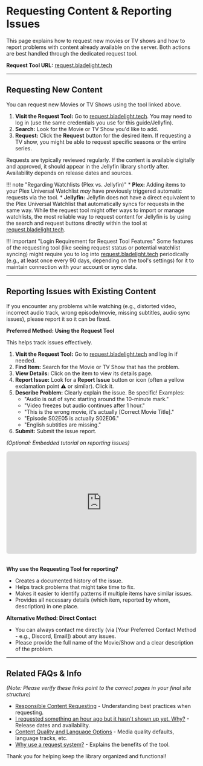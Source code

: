# Requesting Content & Reporting Issues

This page explains how to request new movies or TV shows and how to report problems with content already available on the server. Both actions are best handled through the dedicated request tool.

**Request Tool URL:** [request.bladelight.tech](https://request.bladelight.tech)

---

## Requesting New Content

You can request new Movies or TV Shows using the tool linked above.

1.  **Visit the Request Tool:** Go to [request.bladelight.tech](https://request.bladelight.tech). You may need to log in (use the same credentials you use for this guide/Jellyfin).
2.  **Search:** Look for the Movie or TV Show you'd like to add.
3.  **Request:** Click the **Request** button for the desired item. If requesting a TV show, you might be able to request specific seasons or the entire series.

Requests are typically reviewed regularly. If the content is available digitally and approved, it should appear in the Jellyfin library shortly after. Availability depends on release dates and sources.

!!! note "Regarding Watchlists (Plex vs. Jellyfin)"
    * **Plex:** Adding items to your Plex Universal Watchlist *may* have previously triggered automatic requests via the tool.
    * **Jellyfin:** Jellyfin does not have a direct equivalent to the Plex Universal Watchlist that automatically syncs for requests in the same way. While the request tool might offer ways to import or manage watchlists, the most reliable way to request content for Jellyfin is by using the search and request buttons directly within the tool at [request.bladelight.tech](https://request.bladelight.tech).

!!! important "Login Requirement for Request Tool Features"
    Some features of the requesting tool (like seeing request status or potential watchlist syncing) might require you to log into [request.bladelight.tech](https://request.bladelight.tech) periodically (e.g., at least once every 90 days, depending on the tool's settings) for it to maintain connection with your account or sync data.

---

## Reporting Issues with Existing Content

If you encounter any problems while watching (e.g., distorted video, incorrect audio track, wrong episode/movie, missing subtitles, audio sync issues), please report it so it can be fixed.

**Preferred Method: Using the Request Tool**

This helps track issues effectively.

1.  **Visit the Request Tool:** Go to [request.bladelight.tech](https://request.bladelight.tech) and log in if needed.
2.  **Find Item:** Search for the Movie or TV Show that has the problem.
3.  **View Details:** Click on the item to view its details page.
4.  **Report Issue:** Look for a **Report Issue** button or icon (often a yellow exclamation point ⚠️ or similar). Click it.
5.  **Describe Problem:** Clearly explain the issue. Be specific! Examples:
    * "Audio is out of sync starting around the 10-minute mark."
    * "Video freezes but audio continues after 1 hour."
    * "This is the wrong movie, it's actually [Correct Movie Title]."
    * "Episode S02E05 is actually S02E06."
    * "English subtitles are missing."
6.  **Submit:** Submit the issue report.

*(Optional: Embedded tutorial on reporting issues)*
<div style="position:relative;height:0;width:100%;overflow:hidden;z-index:99999;border-radius:6px;box-sizing:border-box;border:1px solid #e7e7e7;padding-bottom:calc(47.44525547% + 31px)"><iframe src="https://www.guidejar.com/embed/5ffd99b6-cbb3-484f-b032-5876b8033a97?type=1&controls=on" width="100%" height="100%" style="position:absolute;inset:0" allowfullscreen frameborder="0"></iframe></div>
<br>

**Why use the Requesting Tool for reporting?**

* Creates a documented history of the issue.
* Helps track problems that might take time to fix.
* Makes it easier to identify patterns if multiple items have similar issues.
* Provides all necessary details (which item, reported by whom, description) in one place.

**Alternative Method: Direct Contact**

* You can always contact me directly (via [Your Preferred Contact Method - e.g., Discord, Email]) about any issues.
* Please provide the full name of the Movie/Show and a clear description of the problem.

---

## Related FAQs & Info

*(Note: Please verify these links point to the correct pages in your final site structure)*

* [Responsible Content Requesting](faq/responsible-content-requests.md) - Understanding best practices when requesting.
* [I requested something an hour ago but it hasn't shown up yet. Why?](faq/missing-requests.md) - Release dates and availability.
* [Content Quality and Language Options](faq/special-requests.md) - Media quality defaults, language tracks, etc.
* [Why use a request system?](faq/i-dont-want-to-use-overseerr.md) - Explains the benefits of the tool.

Thank you for helping keep the library organized and functional!
